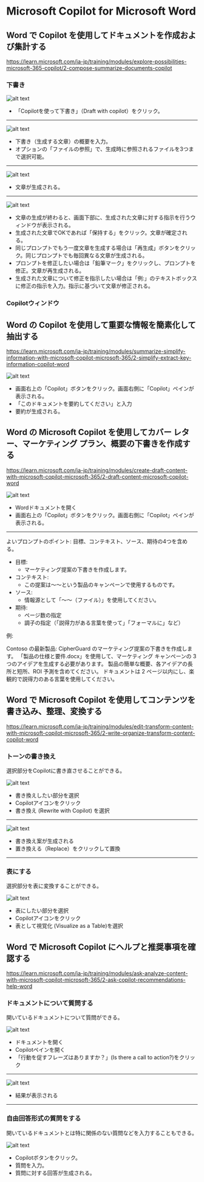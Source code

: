 # Microsoft Copilot for Microsoft Word

## Word で Copilot を使用してドキュメントを作成および集計する

https://learn.microsoft.com/ja-jp/training/modules/explore-possibilities-microsoft-365-copilot/2-compose-summarize-documents-copilot

### 下書き

![alt text](image-4.png)

- 「Copilotを使って下書き」（Draft with copilot）をクリック。

---

![alt text](image-5.png)

- 下書き（生成する文章）の概要を入力。
- オプションの「ファイルの参照」で、生成時に参照されるファイルを3つまで選択可能。

---
![alt text](image-6.png)

- 文章が生成される。

---
![alt text](image-7.png)

- 文章の生成が終わると、画面下部に、生成された文章に対する指示を行うウィンドウが表示される。
- 生成された文章でOKであれば「保持する」をクリック。文章が確定される。
- 同じプロンプトでもう一度文章を生成する場合は「再生成」ボタンをクリック。同じプロンプトでも毎回異なる文章が生成される。
- プロンプトを修正したい場合は「鉛筆マーク」をクリックし、プロンプトを修正。文章が再生成される。
- 生成された文章について修正を指示したい場合は「例:」のテキストボックスに修正の指示を入力。指示に基づいて文章が修正される。

### Copilotウィンドウ

## Word の Copilot を使用して重要な情報を簡素化して抽出する

https://learn.microsoft.com/ja-jp/training/modules/summarize-simplify-information-with-microsoft-copilot-microsoft-365/2-simplify-extract-key-information-copilot-word

![alt text](image-8.png)

- 画面右上の「Copilot」ボタンをクリック。画面右側に「Copilot」ペインが表示される。
- 「このドキュメントを要約してください」と入力
- 要約が生成される。

## Word の Microsoft Copilot を使用してカバー レター、マーケティング プラン、概要の下書きを作成する

https://learn.microsoft.com/ja-jp/training/modules/create-draft-content-with-microsoft-copilot-microsoft-365/2-draft-content-microsoft-copilot-word

![alt text](image-9.png)
- Wordドキュメントを開く
- 画面右上の「Copilot」ボタンをクリック。画面右側に「Copilot」ペインが表示される。

---

よいプロンプトのポイント: 目標、コンテキスト、ソース、期待の4つを含める。

- 目標:
  - マーケティング提案の下書きを作成します。
- コンテキスト:
  - この提案は～～という製品のキャンペーンで使用するものです。
- ソース:
  - 情報源として「～～（ファイル）」を使用してください。
- 期待:
  - ページ数の指定
  - 調子の指定（「説得力がある言葉を使って」「フォーマルに」など）

例:

Contoso の最新製品: CipherGuard のマーケティング提案の下書きを作成します。 「製品の仕様と要件.docx」を使用して、マーケティング キャンペーンの 3 つのアイデアを生成する必要があります。 製品の簡単な概要、各アイデアの長所と短所、ROI 予測を含めてください。 ドキュメントは 2 ページ以内にし、楽観的で説得力のある言葉を使用してください。

## Word で Microsoft Copilot を使用してコンテンツを書き込み、整理、変換する

https://learn.microsoft.com/ja-jp/training/modules/edit-transform-content-with-microsoft-copilot-microsoft-365/2-write-organize-transform-content-copilot-word

### トーンの書き換え

選択部分をCopilotに書き直させることができる。

![alt text](image-11.png)

- 書き換えしたい部分を選択
- Copilotアイコンをクリック
- 書き換え (Rewrite with Copilot) を選択

---
![alt text](image-12.png)

- 書き換え案が生成される
- 置き換える（Replace）をクリックして置換

---

### 表にする

選択部分を表に変換することができる。

![alt text](image-10.png)

- 表にしたい部分を選択
- Copilotアイコンをクリック
- 表として視覚化 (Visualize as a Table)を選択

## Word で Microsoft Copilot にヘルプと推奨事項を確認する

https://learn.microsoft.com/ja-jp/training/modules/ask-analyze-content-with-microsoft-copilot-microsoft-365/2-ask-copilot-recommendations-help-word

### ドキュメントについて質問する

開いているドキュメントについて質問ができる。

![alt text](image-13.png)

- ドキュメントを開く
- Copilotペインを開く
- 「行動を促すフレーズはありますか？」(Is there a call to action?)をクリック

---

![alt text](image-14.png)

- 結果が表示される

---

### 自由回答形式の質問をする

開いているドキュメントとは特に関係のない質問などを入力することもできる。

![alt text](image-16.png)

- Copilotボタンをクリック。
- 質問を入力。
- 質問に対する回答が生成される。
